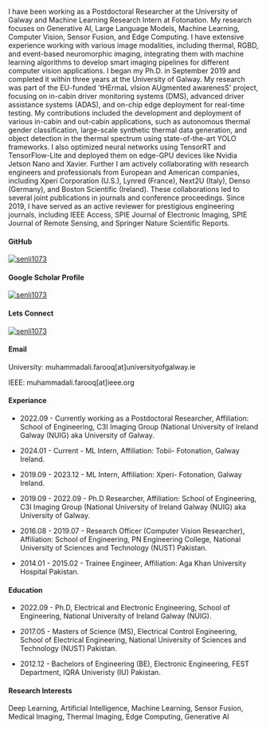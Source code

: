 
I have been working as a Postdoctoral Researcher at the University of Galway and Machine Learning Research Intern at Fotonation. My research focuses on Generative AI, Large Language Models, Machine Learning, Computer Vision, Sensor Fusion, and Edge Computing. I have extensive experience working with various image modalities, including thermal, RGBD, and event-based neuromorphic imaging, integrating them with machine learning algorithms to develop smart imaging pipelines for different computer vision applications. I began my Ph.D. in September 2019 and completed it within three years at the University of Galway. My research was part of the EU-funded 'tHErmaL vIsion AUgmented awarenesS' project, focusing on in-cabin driver monitoring systems (DMS), advanced driver assistance systems (ADAS), and on-chip edge deployment for real-time testing. My contributions included the development and deployment of various in-cabin and out-cabin applications, such as autonomous thermal gender classification, large-scale synthetic thermal data generation, and object detection in the thermal spectrum using state-of-the-art YOLO frameworks. I also optimized neural networks using TensorRT and TensorFlow-Lite and deployed them on edge-GPU devices like Nvidia Jetson Nano and Xavier. Further I am actively collaborating with research engineers and professionals from European and American companies, including Xperi Corporation (U.S.), Lynred (France), Next2U (Italy), Denso (Germany), and Boston Scientific (Ireland). These collaborations led to several joint publications in journals and conference proceedings. Since 2019, I have served as an active reviewer for prestigious engineering journals, including IEEE Access, SPIE Journal of Electronic Imaging, SPIE Journal of Remote Sensing, and Springer Nature Scientific Reports. 


#### GitHub
[![senli1073](https://img.shields.io/badge/Muhammad-github-blue?logo=github)](https://github.com/MAli-Farooq)

#### Google Scholar Profile
[![senli1073](https://img.shields.io/badge/Muhammad-Scholar-blue?logo=google)](https://scholar.google.com.pk/citations?user=Km-BcFoAAAAJ&hl=en)

  
#### Lets Connect
[![senli1073](https://img.shields.io/badge/Muhammad-Linkedin-blue?logo=linkedin)](https://www.linkedin.com/in/muhammad-ali-farooq-876235a1/)


#### Email
University: muhammadali.farooq[at]universityofgalway.ie

IEEE: muhammadali.farooq[at]ieee.org

#### Experiance
- 2022.09 - Currently working as a Postdoctoral Researcher, Affiliation: School of Engineering, C3I Imaging Group (National University of Ireland Galway (NUIG) aka University of Galway.
  
- 2024.01 - Current - ML Intern, Affiliation: Tobii- Fotonation, Galway Ireland.

- 2019.09 - 2023.12 - ML Intern, Affiliation: Xperi- Fotonation, Galway Ireland.

- 2019.09 - 2022.09 - Ph.D Researcher, Affiliation: School of Engineering, C3I Imaging Group (National University of Ireland Galway (NUIG) aka University of Galway.

- 2016.08 - 2019.07 - Research Officer (Computer Vision Researcher), Affiliation: School of Engineering, PN Engineering College, National University of Sciences and Technology (NUST) Pakistan.

- 2014.01 - 2015.02 - Trainee Engineer, Affiliation: Aga Khan University Hospital Pakistan.

#### Education
- 2022.09 - Ph.D, Electrical and Electronic Engineering, School of Engineering, National University of Ireland Galway (NUIG).

- 2017.05 - Masters of Science (MS), Electrical Control Engineering, School of Electrical Engineering, National University of Sciences and Technology (NUST) Pakistan.

- 2012.12 - Bachelors of Engineering (BE), Electronic Engineering, FEST Department, IQRA Univeristy (IU) Pakistan.

#### Research Interests
Deep Learning, Artificial Intelligence, Machine Learning, Sensor Fusion, Medical Imaging, Thermal Imaging, Edge Computing, Generative AI
